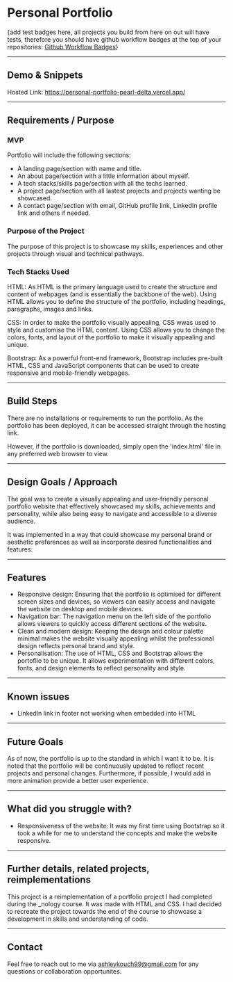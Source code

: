 # Personal Portfolio

{add test badges here, all projects you build from here on out will have tests, therefore you should have github workflow badges at the top of your repositories: [Github Workflow Badges](https://docs.github.com/en/actions/monitoring-and-troubleshooting-workflows/adding-a-workflow-status-badge)}

---

## Demo & Snippets

Hosted Link: https://personal-portfolio-pearl-delta.vercel.app/

---

## Requirements / Purpose

### MVP

Portfolio will include the following sections:

- A landing page/section with name and title.
- An about page/section with a little information about myself.
- A tech stacks/skills page/section with all the techs learned.
- A project page/section with all lastest projects and projects wanting be showcased.
- A contact page/section with email, GitHub profile link, LinkedIn profile link and others if needed.

### Purpose of the Project

The purpose of this project is to showcase my skills, experiences and other projects through visual and technical pathways.

### Tech Stacks Used

HTML: As HTML is the primary language used to create the structure and content of webpages (and is essentially the backbone of the web). Using HTML allows you to define the structure of the portfolio, including headings, paragraphs, images and links.

CSS: In order to make the portfolio visually appealing, CSS wwas used to style and customise the HTML content. Using CSS allows you to change the colors, fonts, and layout of the portfolio to make it visually appealing and unique.

Bootstrap: As a powerful front-end framework, Bootstrap includes pre-built HTML, CSS and JavaScript components that can be used to create responsive and mobile-friendly webpages.

---

## Build Steps

There are no installations or requirements to run the portfolio. As the portfolio has been deployed, it can be accessed straight through the hosting link.

However, if the portfolio is downloaded, simply open the 'index.html' file in any preferred web browser to view.

---

## Design Goals / Approach

The goal was to create a visually appealing and user-friendly personal portfolio website that effectively showcased my skills, achievements and personality, while also being easy to navigate and accessible to a diverse audience.

It was implemented in a way that could showcase my personal brand or aesthetic preferences as well as incorporate desired functionalities and features.

---

## Features

- Responsive design: Ensuring that the portfolio is optimised for different screen sizes and devices, so viewers can easily access and navigate the website on desktop and mobile devices.
- Navigation bar: The navigation menu on the left side of the portfolio allows viewers to quickly access different sections of the website.
- Clean and modern design: Keeping the design and colour palette minimal makes the website visually appealing whilst the professional design reflects personal brand and style.
- Personalisation: The use of HTML, CSS and Bootstrap allows the portoflio to be unique. It allows experimentation with different colors, fonts, and design elements to reflect personality and style.

---

## Known issues

- LinkedIn link in footer not working when embedded into HTML

---

## Future Goals

As of now, the portfolio is up to the standard in which I want it to be. It is noted that the portfolio will be continuously updated to reflect recent projects and personal changes. Furthermore, if possible, I would add in more animation provide a better user experience.

---

## What did you struggle with?

- Responsiveness of the website: It was my first time using Bootstrap so it took a while for me to understand the concepts and make the website responsive.

---

## Further details, related projects, reimplementations

This project is a reimplementation of a portfolio project I had completed during the \_nology course. It was made with HTML and CSS. I had decided to recreate the project towards the end of the course to showcase a development in skills and understanding of code.

---

## Contact

Feel free to reach out to me via ashleykouch99@gmail.com for any questions or collaboration opportunites.

